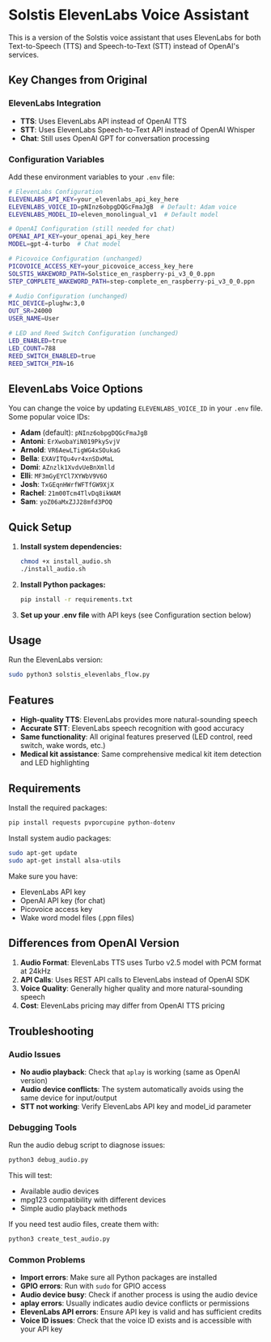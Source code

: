 # Solstis ElevenLabs Voice Assistant

This is a version of the Solstis voice assistant that uses ElevenLabs for both Text-to-Speech (TTS) and Speech-to-Text (STT) instead of OpenAI's services.

## Key Changes from Original

### ElevenLabs Integration
- **TTS**: Uses ElevenLabs API instead of OpenAI TTS
- **STT**: Uses ElevenLabs Speech-to-Text API instead of OpenAI Whisper
- **Chat**: Still uses OpenAI GPT for conversation processing

### Configuration Variables

Add these environment variables to your `.env` file:

```bash
# ElevenLabs Configuration
ELEVENLABS_API_KEY=your_elevenlabs_api_key_here
ELEVENLABS_VOICE_ID=pNInz6obpgDQGcFmaJgB  # Default: Adam voice
ELEVENLABS_MODEL_ID=eleven_monolingual_v1  # Default model

# OpenAI Configuration (still needed for chat)
OPENAI_API_KEY=your_openai_api_key_here
MODEL=gpt-4-turbo  # Chat model

# Picovoice Configuration (unchanged)
PICOVOICE_ACCESS_KEY=your_picovoice_access_key_here
SOLSTIS_WAKEWORD_PATH=Solstice_en_raspberry-pi_v3_0_0.ppn
STEP_COMPLETE_WAKEWORD_PATH=step-complete_en_raspberry-pi_v3_0_0.ppn

# Audio Configuration (unchanged)
MIC_DEVICE=plughw:3,0
OUT_SR=24000
USER_NAME=User

# LED and Reed Switch Configuration (unchanged)
LED_ENABLED=true
LED_COUNT=788
REED_SWITCH_ENABLED=true
REED_SWITCH_PIN=16
```

## ElevenLabs Voice Options

You can change the voice by updating `ELEVENLABS_VOICE_ID` in your `.env` file. Some popular voice IDs:

- **Adam** (default): `pNInz6obpgDQGcFmaJgB`
- **Antoni**: `ErXwobaYiN019PkySvjV`
- **Arnold**: `VR6AewLTigWG4xSOukaG`
- **Bella**: `EXAVITQu4vr4xnSDxMaL`
- **Domi**: `AZnzlk1XvdvUeBnXmlld`
- **Elli**: `MF3mGyEYCl7XYWbV9V6O`
- **Josh**: `TxGEqnHWrfWFTfGW9XjX`
- **Rachel**: `21m00Tcm4TlvDq8ikWAM`
- **Sam**: `yoZ06aMxZJJ28mfd3POQ`

## Quick Setup

1. **Install system dependencies:**
   ```bash
   chmod +x install_audio.sh
   ./install_audio.sh
   ```

2. **Install Python packages:**
   ```bash
   pip install -r requirements.txt
   ```

3. **Set up your .env file** with API keys (see Configuration section below)

## Usage

Run the ElevenLabs version:

```bash
sudo python3 solstis_elevenlabs_flow.py
```

## Features

- **High-quality TTS**: ElevenLabs provides more natural-sounding speech
- **Accurate STT**: ElevenLabs speech recognition with good accuracy
- **Same functionality**: All original features preserved (LED control, reed switch, wake words, etc.)
- **Medical kit assistance**: Same comprehensive medical kit item detection and LED highlighting

## Requirements

Install the required packages:

```bash
pip install requests pvporcupine python-dotenv
```

Install system audio packages:

```bash
sudo apt-get update
sudo apt-get install alsa-utils
```

Make sure you have:
- ElevenLabs API key
- OpenAI API key (for chat)
- Picovoice access key
- Wake word model files (.ppn files)

## Differences from OpenAI Version

1. **Audio Format**: ElevenLabs TTS uses Turbo v2.5 model with PCM format at 24kHz
2. **API Calls**: Uses REST API calls to ElevenLabs instead of OpenAI SDK
3. **Voice Quality**: Generally higher quality and more natural-sounding speech
4. **Cost**: ElevenLabs pricing may differ from OpenAI TTS pricing

## Troubleshooting

### Audio Issues
- **No audio playback**: Check that `aplay` is working (same as OpenAI version)
- **Audio device conflicts**: The system automatically avoids using the same device for input/output
- **STT not working**: Verify ElevenLabs API key and model_id parameter

### Debugging Tools
Run the audio debug script to diagnose issues:
```bash
python3 debug_audio.py
```

This will test:
- Available audio devices
- mpg123 compatibility with different devices
- Simple audio playback methods

If you need test audio files, create them with:
```bash
python3 create_test_audio.py
```

### Common Problems
- **Import errors**: Make sure all Python packages are installed
- **GPIO errors**: Run with `sudo` for GPIO access
- **Audio device busy**: Check if another process is using the audio device
- **aplay errors**: Usually indicates audio device conflicts or permissions
- **ElevenLabs API errors**: Ensure API key is valid and has sufficient credits
- **Voice ID issues**: Check that the voice ID exists and is accessible with your API key

